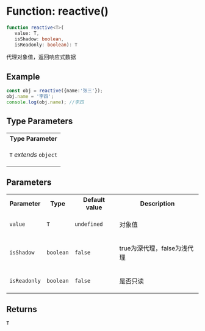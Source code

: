 # Function: reactive()

```ts
function reactive<T>(
   value: T, 
   isShadow: boolean, 
   isReadonly: boolean): T
```

代理对象值，返回响应式数据

## Example

```ts
const obj = reactive({name:'张三'});
obj.name = '李四';
console.log(obj.name); //李四
```

## Type Parameters

<table>
<tr>
<th>Type Parameter</th>
</tr>
<tr>
<td>

`T` *extends* `object`

</td>
</tr>
</table>

## Parameters

<table>
<tr>
<th>Parameter</th>
<th>Type</th>
<th>Default value</th>
<th>Description</th>
</tr>
<tr>
<td>

`value`

</td>
<td>

`T`

</td>
<td>

`undefined`

</td>
<td>

对象值

</td>
</tr>
<tr>
<td>

`isShadow`

</td>
<td>

`boolean`

</td>
<td>

`false`

</td>
<td>

true为深代理，false为浅代理

</td>
</tr>
<tr>
<td>

`isReadonly`

</td>
<td>

`boolean`

</td>
<td>

`false`

</td>
<td>

是否只读

</td>
</tr>
</table>

## Returns

`T`
